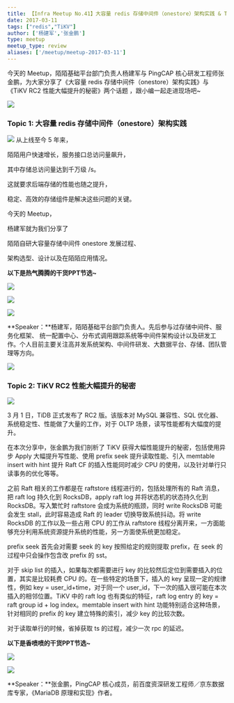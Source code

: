 ```yaml
---
title: 【Infra Meetup No.41】大容量 redis 存储中间件（onestore）架构实践 & TiKV RC2 性能大幅提升的秘密
date: 2017-03-11
tags: ["redis","TiKV"]
author: ['杨建军','张金鹏']
type: meetup
meetup_type: review
aliases: ['/meetup/meetup-2017-03-11']
---
```


今天的 Meetup，陌陌基础平台部门负责人杨建军与 PingCAP 核心研发工程师张金鹏，为大家分享了《大容量 redis 存储中间件（onestore）架构实践》与《TiKV RC2 性能大幅提升的秘密》两个话题 ，跟小编一起走进现场吧~

![](http://upload-images.jianshu.io/upload_images/542677-2daf2371cde702a9?imageMogr2/auto-orient/strip%7CimageView2/2/w/1240)

### Topic 1: 大容量 redis 存储中间件（onestore）架构实践

![](http://upload-images.jianshu.io/upload_images/542677-eeb340967c54fe7d?imageMogr2/auto-orient/strip%7CimageView2/2/w/1240) 从上线至今 5 年来，

陌陌用户快速增长，服务接口总访问量飙升，

其中存储总访问量达到千万级 /s。

这就要求后端存储的性能也随之提升，

稳定、高效的存储组件是解决这些问题的关键。

今天的 Meetup，

杨建军就为我们分享了

陌陌自研大容量存储中间件 onestore 发展过程、

架构选型、设计以及在陌陌应用情况。

**以下是热气腾腾的干货PPT节选~**

![](http://upload-images.jianshu.io/upload_images/542677-e7a99b29c24e63d5?imageMogr2/auto-orient/strip%7CimageView2/2/w/1240)

![](http://upload-images.jianshu.io/upload_images/542677-3ecd01eb345a4959?imageMogr2/auto-orient/strip%7CimageView2/2/w/1240)

![](http://upload-images.jianshu.io/upload_images/542677-60ef325722714082?imageMogr2/auto-orient/strip%7CimageView2/2/w/1240)

**Speaker：**杨建军，陌陌基础平台部门负责人。先后参与过存储中间件、服务化框架、 统一配置中心、分布式调用跟踪系统等中间件架构设计以及研发工作。个人目前主要关注高并发系统架构、中间件研发、大数据平台、存储、团队管理等方向。

![](http://upload-images.jianshu.io/upload_images/542677-e78f3ccb688026b2?imageMogr2/auto-orient/strip%7CimageView2/2/w/1240)

### Topic 2: TiKV RC2 性能大幅提升的秘密

![](http://upload-images.jianshu.io/upload_images/542677-5a49ad7d0b33da4c?imageMogr2/auto-orient/strip%7CimageView2/2/w/1240)

3 月 1 日，TiDB 正式发布了 RC2 版。该版本对 MySQL 兼容性、SQL 优化器、系统稳定性、性能做了大量的工作，对于 OLTP 场景，读写性能都有大幅度的提升。

在本次分享中，张金鹏为我们剖析了 TiKV 获得大幅性能提升的秘密，包括使用异步 Apply 大幅提升写性能、使用 prefix seek 提升读取性能、引入 memtable insert with hint 提升 Raft CF 的插入性能同时减少 CPU 的使用，以及针对单行只读事务的优化等等。

之前 Raft 相关的工作都是在 raftstore 线程进行的，包括处理所有的 Raft 消息，把 raft log 持久化到 RocksDB，apply raft log 并将状态机的状态持久化到 RocksDB。写入繁忙时 raftstore 会成为系统的瓶颈，同时 write RocksDB 可能会发生 stall，此时容易造成 Raft 的 leader 切换导致系统抖动。将 write RocksDB 的工作以及一些占用 CPU 的工作从 raftstore 线程分离开来，一方面能够充分利用系统资源提升系统的性能，另一方面使系统更加稳定。

prefix seek 首先会对需要 seek 的 key 按照给定的规则提取 prefix，在 seek 的过程中只会操作包含改 prefix 的 sst。

对于 skip list 的插入，如果每次都需要进行 key 的比较然后定位到需要插入的位置，其实是比较耗费 CPU 的。在一些特定的场景下，插入的 key 呈现一定的规律性，例如 key = user_id+time，对于同一个 user_id，下一次的插入很可能在本次插入的相邻位置。TiKV 中的 raft log 也有类似的特征，raft log entry 的 key = raft group id + log index。memtable insert with hint 功能特别适合这种场景，针对相同的 prefix 的 key 建立特殊的索引，减少 key 的比较次数。

对于读取单行的时候，省掉获取 ts 的过程，减少一次 rpc 的延迟。

**以下是香喷喷的干货PPT节选~**

![](http://upload-images.jianshu.io/upload_images/542677-994f7ab0b1039994?imageMogr2/auto-orient/strip%7CimageView2/2/w/1240)

![](http://upload-images.jianshu.io/upload_images/542677-648f5723420bb88e?imageMogr2/auto-orient/strip%7CimageView2/2/w/1240)

**Speaker：**张金鹏，PingCAP 核心成员，前百度资深研发工程师／京东数据库专家，《MariaDB 原理和实现》作者。

